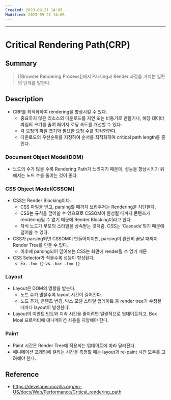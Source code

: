 ```yaml
---
Created: 2023-09-21 14:07
Modified: 2023-09-21 14:06
---
```

---
# Critical Rendering Path(CRP)
## Summary
> [[Browser Rendering Process]]에서 Parsing과 Render 과정을 거치는 일련의 단계를 말한다.
## Description
- CRP를 최적화하여 rendering을 향상시킬 수 있다.
	- 중요하지 않은 리소스의 다운로드를 지연 또는 비동기로 만들거나, 해당 데이터 파일의 크기를 줄여 페이지 로딩 속도를 개선할 수 있다.
	- 각 요청의 파일 크기와 필요한 요청 수를 최적화한다.
	- 다운로드의 우선순위를 지정하여 순서를 최적화하여 critical path length를 줄인다.
### Document Object Model(DOM)
- 노드의 수가 많을 수록 Rendering Path가 느려지기 때문에, 성능을 향상시키기 위해서는 노드 수를 줄이는 것이 좋다.
### CSS Object Model(CSSOM)
- CSS는 Render Blocking이다.
	- CSS 파일을 받고, parsing할 때까지 브라우저는 Rendering을 차단한다.
	- CSS는 규칙을 덮어쓸 수 있으므로 CSSOM이 완성될 때까지 콘텐츠가 rendering될 수 없기 때문에 Render Blocking이라고 한다.
	- 자식 노드가 부모의 스타일을 상속받는 것처럼, CSS는 'Cascade'되기 때문에 덮어쓸 수 있다.
- CSS가 parsing되면 CSSOM이 만들어지지만, parsing이 완전히 끝날 때까지 Render Tree를 만들 수 없다.
	- 이후에 parsing되어 덮어쓰는 CSS는 화면에 render될 수 없기 때문
- CSS Selector가 적을수록 성능이 향상된다.
	- Ex. `.foo {}` vs. `.bar .foo {}`
### Layout
- Layout은 DOM의 영향을 받는다.
	- 노드 수가 많을수록 layout 시간이 길어진다.
	- 노드 추가, 콘텐츠 변경, 박스 모델 스타일 업데이트 등 render tree가 수정될 때마다 layout이 발생한다.
- Layout의 이벤트 빈도와 지속 시간을 줄이려면 일괄적으로 업데이트하고, Box Moel 프로퍼티에 애니메이션 사용을 지양해야 한다.
### Paint
- Paint 시간은 Render Tree에 적용되는 업데이트에 따라 달라진다.
- 애니메이션 프레임에 걸리는 시간을 측정할 때는 layout과  re-paint 시간 모두를 고려해야 한다.
## Reference
- https://developer.mozilla.org/en-US/docs/Web/Performance/Critical_rendering_path